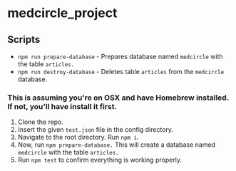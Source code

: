 # medcircle_project

## Scripts
* ````npm run prepare-database```` - Prepares database named `medcircle` with the table `articles.`
* ````npm run destroy-database```` - Deletes table `articles` from the `medcircle` database.

### This is assuming you're on OSX and have Homebrew installed. If not, you'll have install it first.

1. Clone the repo.
2. Insert the given `test.json` file in the config directory.
3. Navigate to the root directory. Run `npm i`. 
4. Now, run `npm prepare-database.` This will create a database named `medcircle` with the table `articles.` 
5. Run `npm test` to confirm everything is working properly.
